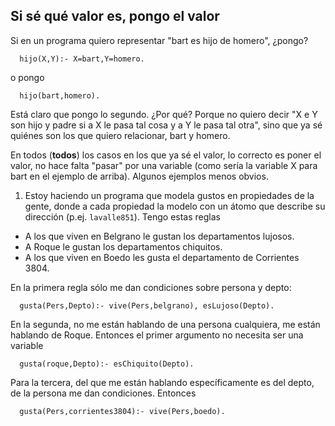 Si sé qué valor es, pongo el valor
----------------------------------

Si en un programa quiero representar "bart es hijo de homero", ¿pongo?

`  hijo(X,Y):- X=bart,Y=homero.`

o pongo

`  hijo(bart,homero).`

Está claro que pongo lo segundo. ¿Por qué? Porque no quiero decir "X e Y son hijo y padre si a X le pasa tal cosa y a Y le pasa tal otra", sino que ya sé quiénes son los que quiero relacionar, bart y homero.

En todos (**todos**) los casos en los que ya sé el valor, lo correcto es poner el valor, no hace falta "pasar" por una variable (como sería la variable X para bart en el ejemplo de arriba). Algunos ejemplos menos obvios.

1. Estoy haciendo un programa que modela gustos en propiedades de la gente, donde a cada propiedad la modelo con un átomo que describe su dirección (p.ej. `lavalle851`). Tengo estas reglas

-   A los que viven en Belgrano le gustan los departamentos lujosos.
-   A Roque le gustan los departamentos chiquitos.
-   A los que viven en Boedo les gusta el departamento de Corrientes 3804.

En la primera regla sólo me dan condiciones sobre persona y depto:

`  gusta(Pers,Depto):- vive(Pers,belgrano), esLujoso(Depto).`

En la segunda, no me están hablando de una persona cualquiera, me están hablando de Roque. Entonces el primer argumento no necesita ser una variable

`  gusta(roque,Depto):- esChiquito(Depto).`

Para la tercera, del que me están hablando específicamente es del depto, de la persona me dan condiciones. Entonces

`  gusta(Pers,corrientes3804):- vive(Pers,boedo).`
